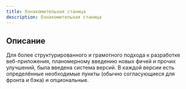 ```yaml
---
title: Ознакомительная станица
description: Ознакомительная станица
---
```


## Описание

Для более структурированного и грамотного подхода к разработке веб-приложения, планомерному введению новых фичей и прочих улучшений, была введена система версий. В каждой версии есть определённые необходимые пункты (обычно согласующиеся для фронта и бэка) и опциональные.